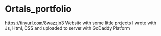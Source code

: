 # Ortals_portfolio
https://tinyurl.com/8wazzjn3 
Website with some little projects I wrote with Js, Html, CSS and uploaded to server with GoDaddy Platform
